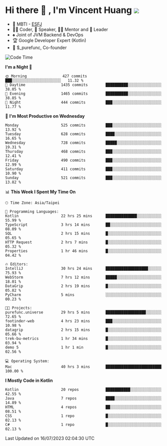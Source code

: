 # Hi there 👋 , I'm Vincent Huang ![](https://komarev.com/ghpvc/?username=Jian-Min-Huang)
- 👀 MBTI - [ESFJ](https://www.16personalities.com/esfj-personality)
- 👨‍💻 Coder, 🎤 Speaker, 👨‍🏫 Mentor and 🚀 Leader
- ♠️ Joint of JVM Backend & DevOps
- 🏆 Google Developer Expert (Kotlin)
- 💼 $_purefunc, Co-founder

<!--START_SECTION:waka-->
![Code Time](http://img.shields.io/badge/Code%20Time-2%2C299%20hrs%2051%20mins-blue)

**I'm a Night 🦉** 

```text
🌞 Morning                427 commits         ███░░░░░░░░░░░░░░░░░░░░░░   11.32 % 
🌆 Daytime                1435 commits        ██████████░░░░░░░░░░░░░░░   38.05 % 
🌃 Evening                1465 commits        ██████████░░░░░░░░░░░░░░░   38.85 % 
🌙 Night                  444 commits         ███░░░░░░░░░░░░░░░░░░░░░░   11.77 % 
```
📅 **I'm Most Productive on Wednesday** 

```text
Monday                   525 commits         ███░░░░░░░░░░░░░░░░░░░░░░   13.92 % 
Tuesday                  628 commits         ████░░░░░░░░░░░░░░░░░░░░░   16.65 % 
Wednesday                728 commits         █████░░░░░░░░░░░░░░░░░░░░   19.31 % 
Thursday                 468 commits         ███░░░░░░░░░░░░░░░░░░░░░░   12.41 % 
Friday                   490 commits         ███░░░░░░░░░░░░░░░░░░░░░░   12.99 % 
Saturday                 411 commits         ███░░░░░░░░░░░░░░░░░░░░░░   10.90 % 
Sunday                   521 commits         ███░░░░░░░░░░░░░░░░░░░░░░   13.82 % 
```


📊 **This Week I Spent My Time On** 

```text
🕑︎ Time Zone: Asia/Taipei

💬 Programming Languages: 
Kotlin                   22 hrs 25 mins      ██████████████░░░░░░░░░░░   55.99 % 
TypeScript               3 hrs 14 mins       ██░░░░░░░░░░░░░░░░░░░░░░░   08.09 % 
SQL                      2 hrs 15 mins       █░░░░░░░░░░░░░░░░░░░░░░░░   05.65 % 
HTTP Request             2 hrs 7 mins        █░░░░░░░░░░░░░░░░░░░░░░░░   05.32 % 
Properties               1 hr 46 mins        █░░░░░░░░░░░░░░░░░░░░░░░░   04.42 % 

🔥 Editors: 
IntelliJ                 30 hrs 24 mins      ███████████████████░░░░░░   75.93 % 
WebStorm                 7 hrs 12 mins       █████░░░░░░░░░░░░░░░░░░░░   18.01 % 
DataGrip                 2 hrs 19 mins       █░░░░░░░░░░░░░░░░░░░░░░░░   05.82 % 
PyCharm                  5 mins              ░░░░░░░░░░░░░░░░░░░░░░░░░   00.23 % 

🐱‍💻 Projects: 
purefunc.universe        29 hrs 5 mins       ██████████████████░░░░░░░   72.65 % 
footinder-web            4 hrs 23 mins       ███░░░░░░░░░░░░░░░░░░░░░░   10.98 % 
datagrip                 2 hrs 15 mins       █░░░░░░░░░░░░░░░░░░░░░░░░   05.66 % 
trek-bu-metrics          1 hr 34 mins        █░░░░░░░░░░░░░░░░░░░░░░░░   03.94 % 
demo 5                   1 hr 1 min          █░░░░░░░░░░░░░░░░░░░░░░░░   02.56 % 

💻 Operating System: 
Mac                      40 hrs 3 mins       █████████████████████████   100.00 % 
```

**I Mostly Code in Kotlin** 

```text
Kotlin                   20 repos            ███████████░░░░░░░░░░░░░░   42.55 % 
Java                     7 repos             ████░░░░░░░░░░░░░░░░░░░░░   14.89 % 
HTML                     4 repos             ██░░░░░░░░░░░░░░░░░░░░░░░   08.51 % 
CSS                      1 repo              █░░░░░░░░░░░░░░░░░░░░░░░░   02.13 % 
C#                       1 repo              █░░░░░░░░░░░░░░░░░░░░░░░░   02.13 % 
```




 Last Updated on 16/07/2023 02:04:30 UTC
<!--END_SECTION:waka-->
